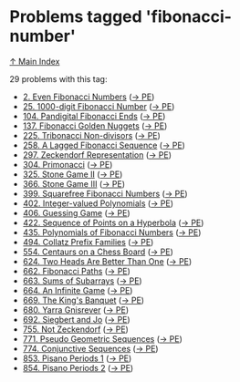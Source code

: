# Problems tagged 'fibonacci-number'

[↑ Main Index](../README.md)

29 problems with this tag:

- [2. Even Fibonacci Numbers](../problems/2.md) ([→ PE](https://projecteuler.net/problem=2))
- [25. $1000$-digit Fibonacci Number](../problems/25.md) ([→ PE](https://projecteuler.net/problem=25))
- [104. Pandigital Fibonacci Ends](../problems/104.md) ([→ PE](https://projecteuler.net/problem=104))
- [137. Fibonacci Golden Nuggets](../problems/137.md) ([→ PE](https://projecteuler.net/problem=137))
- [225. Tribonacci Non-divisors](../problems/225.md) ([→ PE](https://projecteuler.net/problem=225))
- [258. A Lagged Fibonacci Sequence](../problems/258.md) ([→ PE](https://projecteuler.net/problem=258))
- [297. Zeckendorf Representation](../problems/297.md) ([→ PE](https://projecteuler.net/problem=297))
- [304. Primonacci](../problems/304.md) ([→ PE](https://projecteuler.net/problem=304))
- [325. Stone Game II](../problems/325.md) ([→ PE](https://projecteuler.net/problem=325))
- [366. Stone Game III](../problems/366.md) ([→ PE](https://projecteuler.net/problem=366))
- [399. Squarefree Fibonacci Numbers](../problems/399.md) ([→ PE](https://projecteuler.net/problem=399))
- [402. Integer-valued Polynomials](../problems/402.md) ([→ PE](https://projecteuler.net/problem=402))
- [406. Guessing Game](../problems/406.md) ([→ PE](https://projecteuler.net/problem=406))
- [422. Sequence of Points on a Hyperbola](../problems/422.md) ([→ PE](https://projecteuler.net/problem=422))
- [435. Polynomials of Fibonacci Numbers](../problems/435.md) ([→ PE](https://projecteuler.net/problem=435))
- [494. Collatz Prefix Families](../problems/494.md) ([→ PE](https://projecteuler.net/problem=494))
- [554. Centaurs on a Chess Board](../problems/554.md) ([→ PE](https://projecteuler.net/problem=554))
- [624. Two Heads Are Better Than One](../problems/624.md) ([→ PE](https://projecteuler.net/problem=624))
- [662. Fibonacci Paths](../problems/662.md) ([→ PE](https://projecteuler.net/problem=662))
- [663. Sums of Subarrays](../problems/663.md) ([→ PE](https://projecteuler.net/problem=663))
- [664. An Infinite Game](../problems/664.md) ([→ PE](https://projecteuler.net/problem=664))
- [669. The King's Banquet](../problems/669.md) ([→ PE](https://projecteuler.net/problem=669))
- [680. Yarra Gnisrever](../problems/680.md) ([→ PE](https://projecteuler.net/problem=680))
- [692. Siegbert and Jo](../problems/692.md) ([→ PE](https://projecteuler.net/problem=692))
- [755. Not Zeckendorf](../problems/755.md) ([→ PE](https://projecteuler.net/problem=755))
- [771. Pseudo Geometric Sequences](../problems/771.md) ([→ PE](https://projecteuler.net/problem=771))
- [774. Conjunctive Sequences](../problems/774.md) ([→ PE](https://projecteuler.net/problem=774))
- [853. Pisano Periods 1](../problems/853.md) ([→ PE](https://projecteuler.net/problem=853))
- [854. Pisano Periods 2](../problems/854.md) ([→ PE](https://projecteuler.net/problem=854))
